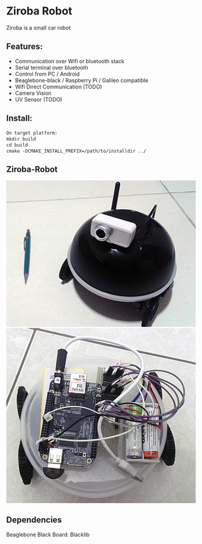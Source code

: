 Ziroba Robot
============

Ziroba is a small car robot
 
Features:
---------

   * Communication over Wifi or bluetooth stack
   * Serial terminal over bluetooth
   * Control from PC / Android
   * Beaglebone-black / Raspberry Pi / Galileo compatible
   * Wifi Direct Communication (TODO)
   * Camera Vision
   * UV Sensor (TODO)


Install:
--------
    On target platform:
    mkdir build
    cd build
    cmake -DCMAKE_INSTALL_PREFIX=/path/to/installdir ../

Ziroba-Robot
------------
![alt tag](https://github.com/ismaia/ziroba/raw/master/docs/ziroba_v3.jpg)
![alt tag](https://github.com/ismaia/ziroba/raw/master/docs/ziroba_circuits.jpg)


Dependencies
------------
Beaglebone Black Board: Blacklib

